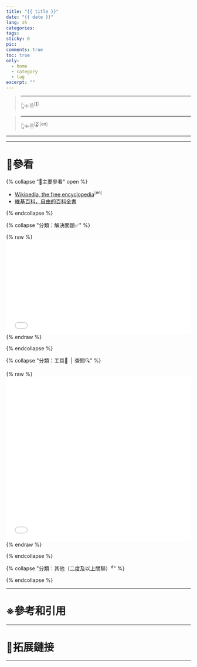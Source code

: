 ```yaml
---
title: "{{ title }}"
date: "{{ date }}"
lang: zh
categories:
tags:
sticky: 0
pic:
comments: true
toc: true
only:
  - home
  - category
  - tag
excerpt: ""
---
```


>
>
> <!-- more -->
>
> - - -
> 👆←🗎<sup id="cite_ref-1"><font color="#808080">\[</font>[1](#cite_note-1)<font color="#808080">\]</font></sup>

>
>
> - - -
> 👆←🗎<sup id="cite_ref-2"><font color="#808080">\[</font>[2](#cite_note-2)<font color="#808080">\]</font></sup><sup><font color="#808080">\[</font>en<font color="#808080">\]</font></sup>

---

---

# 📔參看

{% collapse "📖主要參看" open %}

* [Wikipedia, the free encyclopedia](https://en.wikipedia.org/)<sup><font color="#808080">\[</font>en<font color="#808080">\]</font></sup>
* [維基百科，自由的百科全書](https://zh.wikipedia.org/)

{% endcollapse %}

<!-- {% collapse "📖主要參看（站內資源）<sup>🔖</sup>" open %}

* {% post_link "Wikipedia" "Wikipedia" %}<sup><font style="color:#808080;">\[</font>🖇<font style="color:#808080;">\]</font></sup>

{% endcollapse %} -->

{% collapse "分類：解決問題✅" %}

{% raw %}<iframe allowtransparency="true" importance="low" seamless src="/_partial/see_category-solution.html" style="width:100%;height:256px;border:0 !important;"></iframe>{% endraw %}

{% endcollapse %}

{% collapse "分類：工具🧰&ensp;|&ensp;查閲🔍" %}

{% raw %}<iframe allowtransparency="true" importance="low" seamless src="/_partial/see_category-tool-check.html" style="width:100%;height:32em;border:0 !important;"></iframe>{% endraw %}

{% endcollapse %}

{% collapse "分類：其他（二度及以上關聯）<sup>☌</sup>" %}

{% endcollapse %}

<!-- {% collapse "分類：其他（二度及以上關聯）<sup>☌</sup>（站內資源）<sup>🔖</sup>" %}

{% endcollapse %} -->

<!-- {% collapse "更多<sup>📜</sup>" %}

{% endcollapse %} -->

<!-- {% collapse "更多<sup>📜</sup>（站內資源）<sup>🔖</sup>" %}

{% endcollapse %} -->

---

# ※參考和引用

<!-- 1. <a id="cite_note-1" href="#cite_ref-1" aria-label="跳轉" title="跳轉">^</a>&ensp;[維基百科，自由的百科全書](https://zh.wikipedia.org/) -->
<!-- 2. <a id="cite_note-2" href="#cite_ref-2" aria-label="跳轉" title="跳轉">^</a>&ensp;[Wikipedia, the free encyclopedia](https://zh.wikipedia.org/)<sup><font color="#808080">\[</font>en<font color="#808080">\]</font></sup> -->

---

# 🔗拓展鏈接

---

